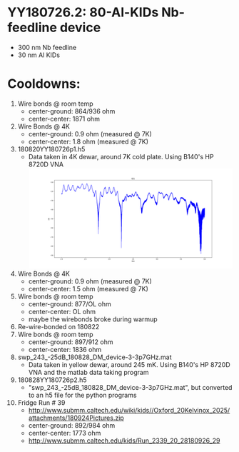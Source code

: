 YY180726.2: 80-Al-KIDs Nb-feedline device
==========================================

* 300 nm Nb feedline
*  30 nm Al KIDs

# Cooldowns:
1. Wire bonds @ room temp
   - center-ground: 864/936 ohm
   - center-center: 1871 ohm
2. Wire Bonds @ 4K
   - center-ground: 0.9 ohm (measured @ 7K)
   - center-center: 1.8 ohm (measured @ 7K)
3. 180820YY180726p1.h5
   - Data taken in 4K dewar, around 7K cold plate. Using B140's HP 8720D VNA
   ![Alt text](s21.png "Title")
4. Wire Bonds @ 4K
   - center-ground: 0.9 ohm (measured @ 7K)
   - center-center: 1.5 ohm (measured @ 7K)
5. Wire bonds @ room temp
   - center-ground: 877/OL ohm
   - center-center: OL ohm
   - maybe the wirebonds broke during warmup
6. Re-wire-bonded on 180822
7. Wire bonds @ room temp
   - center-ground: 897/912 ohm
   - center-center: 1836 ohm
8. swp_243_-25dB_180828_DM_device-3-3p7GHz.mat
   - Data taken in yellow dewar, around 245 mK. Using B140's HP 8720D VNA and the matlab data taking program
9. 180828YY180726p2.h5
   - "swp_243_-25dB_180828_DM_device-3-3p7GHz.mat", but converted to an h5 file for the python programs
10. Fridge Run # 39
    - http://www.submm.caltech.edu/wiki/kids//Oxford_20Kelvinox_2025/attachments/180924Pictures.zip
    - center-ground: 892/984 ohm
    - center-center: 1773 ohm
    - http://www.submm.caltech.edu/kids/Run_2339_20_28180926_29
